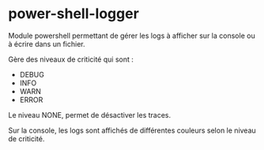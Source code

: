 ﻿power-shell-logger
================

Module powershell permettant de gérer les logs à afficher sur la console ou à écrire dans un fichier.

Gère des niveaux de criticité qui sont :
 - DEBUG
 - INFO
 - WARN
 - ERROR
 
Le niveau NONE, permet de désactiver les traces.
 
Sur la console, les logs sont affichés de différentes couleurs selon le niveau de criticité.

